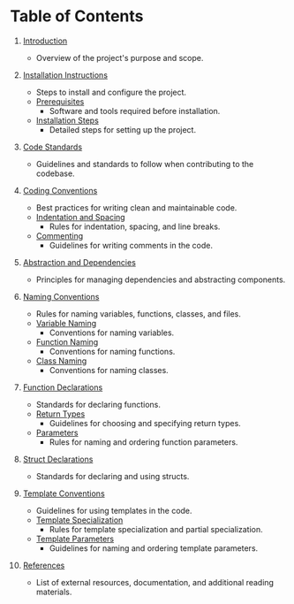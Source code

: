 # Table of Contents

1. [Introduction](#introduction)
   - Overview of the project's purpose and scope.

2. [Installation Instructions](#installation-instructions)
   - Steps to install and configure the project.
   - [Prerequisites](#prerequisites)
     - Software and tools required before installation.
   - [Installation Steps](#installation-steps)
     - Detailed steps for setting up the project.

3. [Code Standards](#code-standards)
   - Guidelines and standards to follow when contributing to the codebase.

4. [Coding Conventions](#coding-conventions)
   - Best practices for writing clean and maintainable code.
   - [Indentation and Spacing](#indentation-and-spacing)
     - Rules for indentation, spacing, and line breaks.
   - [Commenting](#commenting)
     - Guidelines for writing comments in the code.

5. [Abstraction and Dependencies](#abstraction-and-dependencies)
   - Principles for managing dependencies and abstracting components.

6. [Naming Conventions](#naming-conventions)
   - Rules for naming variables, functions, classes, and files.
   - [Variable Naming](#variable-naming)
     - Conventions for naming variables.
   - [Function Naming](#function-naming)
     - Conventions for naming functions.
   - [Class Naming](#class-naming)
     - Conventions for naming classes.

7. [Function Declarations](#function-declarations)
   - Standards for declaring functions.
   - [Return Types](#return-types)
     - Guidelines for choosing and specifying return types.
   - [Parameters](#parameters)
     - Rules for naming and ordering function parameters.

8. [Struct Declarations](#struct-declarations)
   - Standards for declaring and using structs.

9. [Template Conventions](#template-conventions)
   - Guidelines for using templates in the code.
   - [Template Specialization](#template-specialization)
     - Rules for template specialization and partial specialization.
   - [Template Parameters](#template-parameters)
     - Guidelines for naming and ordering template parameters.

10. [References](#references)
    - List of external resources, documentation, and additional reading materials.
